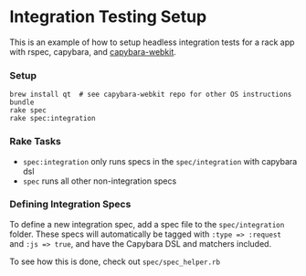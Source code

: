 # Integration Testing Setup

This is an example of how to setup headless integration tests for a rack app
with rspec, capybara, and [capybara-webkit](https://github.com/thoughtbot/capybara-webkit).

### Setup

```
brew install qt  # see capybara-webkit repo for other OS instructions
bundle
rake spec
rake spec:integration
```

### Rake Tasks

* `spec:integration` only runs specs in the `spec/integration` with capybara dsl
* `spec` runs all other non-integration specs

### Defining Integration Specs

To define a new integration spec, add a spec file to the `spec/integration` folder.
These specs will automatically be tagged with `:type => :request` and `:js => true`,
and have the Capybara DSL and matchers included.

To see how this is done, check out `spec/spec_helper.rb`